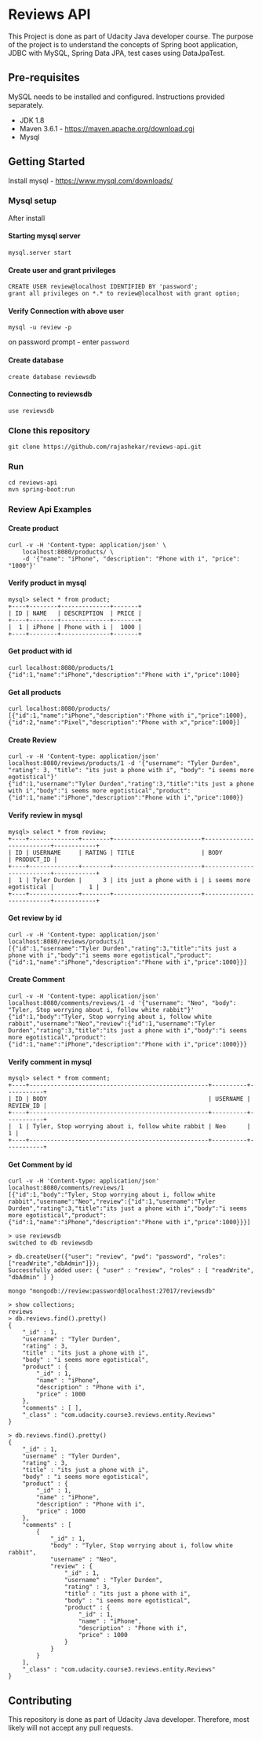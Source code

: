 # Reviews API 
This Project is done as part of Udacity Java developer course. The purpose of the project is to understand the concepts of Spring boot application, JDBC with MySQL, Spring Data JPA, test cases using DataJpaTest.

## Pre-requisites
MySQL needs to be installed and configured. Instructions provided separately.
- JDK 1.8
- Maven 3.6.1 - https://maven.apache.org/download.cgi
- Mysql 

## Getting Started
Install mysql  - https://www.mysql.com/downloads/

### Mysql setup 

After install 
#### Starting mysql server
```
mysql.server start
```
#### Create user and grant privileges
```
CREATE USER review@localhost IDENTIFIED BY 'password';
grant all privileges on *.* to review@localhost with grant option;
```
#### Verify Connection with above user
```
mysql -u review -p
```
on password prompt - enter `password`
#### Create database
```
create database reviewsdb
```
#### Connecting to reviewsdb
```
use reviewsdb
```

### Clone this repository
```
git clone https://github.com/rajashekar/reviews-api.git
```

### Run
```
cd reviews-api
mvn spring-boot:run
```

### Review Api Examples 
#### Create product
```
curl -v -H 'Content-type: application/json' \
    localhost:8080/products/ \
    -d '{"name": "iPhone", "description": "Phone with i", "price": "1000"}'
```
#### Verify product in mysql
```
mysql> select * from product;
+----+--------+--------------+-------+
| ID | NAME   | DESCRIPTION  | PRICE |
+----+--------+--------------+-------+
|  1 | iPhone | Phone with i |  1000 |
+----+--------+--------------+-------+
```
#### Get product with id
```
curl localhost:8080/products/1
{"id":1,"name":"iPhone","description":"Phone with i","price":1000}
```
#### Get all products
```
curl localhost:8080/products/
[{"id":1,"name":"iPhone","description":"Phone with i","price":1000},{"id":2,"name":"Pixel","description":"Phone with x","price":1000}]
```
####  Create Review
```
curl -v -H 'Content-type: application/json' localhost:8080/reviews/products/1 -d '{"username": "Tyler Durden", "rating": 3, "title": "its just a phone with i", "body": "i seems more egotistical"}'
{"id":1,"username":"Tyler Durden","rating":3,"title":"its just a phone with i","body":"i seems more egotistical","product":{"id":1,"name":"iPhone","description":"Phone with i","price":1000}}
```
#### Verify review in mysql
```
mysql> select * from review;
+----+--------------+--------+-------------------------+--------------------------+------------+
| ID | USERNAME     | RATING | TITLE                   | BODY                     | PRODUCT_ID |
+----+--------------+--------+-------------------------+--------------------------+------------+
|  1 | Tyler Durden |      3 | its just a phone with i | i seems more egotistical |          1 |
+----+--------------+--------+-------------------------+--------------------------+------------+
```
#### Get review by id
```
curl -v -H 'Content-type: application/json' localhost:8080/reviews/products/1
[{"id":1,"username":"Tyler Durden","rating":3,"title":"its just a phone with i","body":"i seems more egotistical","product":{"id":1,"name":"iPhone","description":"Phone with i","price":1000}}]
```
#### Create Comment
```
curl -v -H 'Content-type: application/json' localhost:8080/comments/reviews/1 -d '{"username": "Neo", "body": "Tyler, Stop worrying about i, follow white rabbit"}'
{"id":1,"body":"Tyler, Stop worrying about i, follow white rabbit","username":"Neo","review":{"id":1,"username":"Tyler Durden","rating":3,"title":"its just a phone with i","body":"i seems more egotistical","product":{"id":1,"name":"iPhone","description":"Phone with i","price":1000}}}
```
#### Verify comment in mysql
```
mysql> select * from comment;
+----+---------------------------------------------------+----------+-----------+
| ID | BODY                                              | USERNAME | REVIEW_ID |
+----+---------------------------------------------------+----------+-----------+
|  1 | Tyler, Stop worrying about i, follow white rabbit | Neo      |         1 |
+----+---------------------------------------------------+----------+-----------+
```
#### Get Comment by id
```
curl -v -H 'Content-type: application/json' localhost:8080/comments/reviews/1
[{"id":1,"body":"Tyler, Stop worrying about i, follow white rabbit","username":"Neo","review":{"id":1,"username":"Tyler Durden","rating":3,"title":"its just a phone with i","body":"i seems more egotistical","product":{"id":1,"name":"iPhone","description":"Phone with i","price":1000}}}]
```


```
> use reviewsdb
switched to db reviewsdb
````

```
> db.createUser({"user": "review", "pwd": "password", "roles": ["readWrite","dbAdmin"]});
Successfully added user: { "user" : "review", "roles" : [ "readWrite", "dbAdmin" ] }
```

```
mongo "mongodb://review:password@localhost:27017/reviewsdb"
```

```
> show collections;
reviews
> db.reviews.find().pretty()
{
	"_id" : 1,
	"username" : "Tyler Durden",
	"rating" : 3,
	"title" : "its just a phone with i",
	"body" : "i seems more egotistical",
	"product" : {
		"_id" : 1,
		"name" : "iPhone",
		"description" : "Phone with i",
		"price" : 1000
	},
	"comments" : [ ],
	"_class" : "com.udacity.course3.reviews.entity.Reviews"
}
```

```
> db.reviews.find().pretty()
{
	"_id" : 1,
	"username" : "Tyler Durden",
	"rating" : 3,
	"title" : "its just a phone with i",
	"body" : "i seems more egotistical",
	"product" : {
		"_id" : 1,
		"name" : "iPhone",
		"description" : "Phone with i",
		"price" : 1000
	},
	"comments" : [
		{
			"_id" : 1,
			"body" : "Tyler, Stop worrying about i, follow white rabbit",
			"username" : "Neo",
			"review" : {
				"_id" : 1,
				"username" : "Tyler Durden",
				"rating" : 3,
				"title" : "its just a phone with i",
				"body" : "i seems more egotistical",
				"product" : {
					"_id" : 1,
					"name" : "iPhone",
					"description" : "Phone with i",
					"price" : 1000
				}
			}
		}
	],
	"_class" : "com.udacity.course3.reviews.entity.Reviews"
}
```


## Contributing
This repository is done as part of Udacity Java developer. Therefore, most likely will not accept any pull requests.